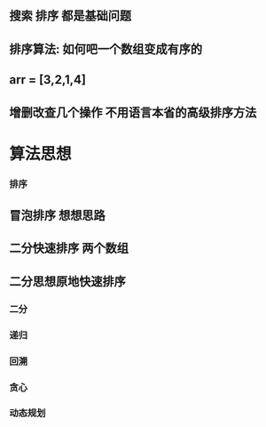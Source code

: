 ## 搜索 排序 都是基础问题
## 排序算法: 如何吧一个数组变成有序的 
## arr = [3,2,1,4]
## 增删改查几个操作  不用语言本省的高级排序方法


# 算法思想
### 排序 ###
## 冒泡排序  想想思路
## 二分快速排序  两个数组 
## 二分思想原地快速排序

### 二分 ###
### 递归 ###
### 回溯 ###
### 贪心 ###
### 动态规划 ###